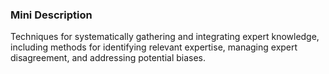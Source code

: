 ### Mini Description

Techniques for systematically gathering and integrating expert knowledge, including methods for identifying relevant expertise, managing expert disagreement, and addressing potential biases.
